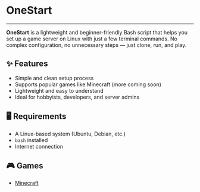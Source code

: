 # OneStart
---

**OneStart** is a lightweight and beginner-friendly Bash script that helps you set up a game server on Linux with just a few terminal commands. No complex configuration, no unnecessary steps — just clone, run, and play.

## ✨ Features
- Simple and clean setup process
- Supports popular games like Minecraft (more coming soon)
- Lightweight and easy to understand
- Ideal for hobbyists, developers, and server admins

## 🖥️ Requirements
- A Linux-based system (Ubuntu, Debian, etc.)
- `bash` installed
- Internet connection

## 🎮 Games
- [Minecraft]()